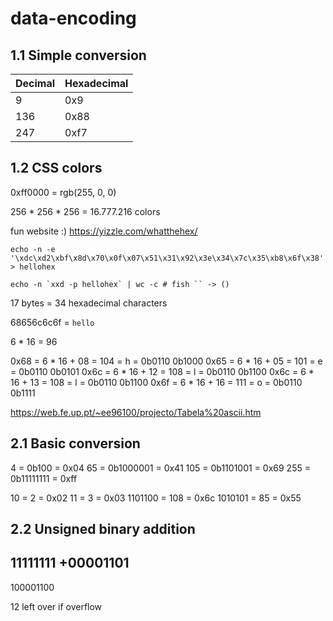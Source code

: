 # data-encoding

## 1.1 Simple conversion

| Decimal | Hexadecimal |
| --- | --- |
| 9 | 0x9 |
| 136 | 0x88 |
| 247 | 0xf7 |

## 1.2 CSS colors

0xff0000 = rgb(255, 0, 0)

256 * 256 * 256 = 16.777.216 colors

fun website :) https://yizzle.com/whatthehex/

```
echo -n -e '\xdc\xd2\xbf\x8d\x70\x0f\x07\x51\x31\x92\x3e\x34\x7c\x35\xb8\x6f\x38' > hellohex

echo -n `xxd -p hellohex` | wc -c # fish `` -> ()
```

17 bytes = 34 hexadecimal characters

68656c6c6f = `hello`

6 * 16 = 96

0x68 = 6 * 16 + 08 = 104 = h = 0b0110 0b1000
0x65 = 6 * 16 + 05 = 101 = e = 0b0110 0b0101
0x6c = 6 * 16 + 12 = 108 = l = 0b0110 0b1100
0x6c = 6 * 16 + 13 = 108 = l = 0b0110 0b1100
0x6f = 6 * 16 + 16 = 111 = o = 0b0110 0b1111

https://web.fe.up.pt/~ee96100/projecto/Tabela%20ascii.htm

## 2.1 Basic conversion

4 = 0b100 = 0x04
65 = 0b1000001 = 0x41
105 = 0b1101001 = 0x69
255 = 0b11111111 = 0xff

10 = 2 = 0x02
11 = 3 = 0x03
1101100 = 108 = 0x6c
1010101 = 85 = 0x55

## 2.2 Unsigned binary addition

 11111111
+00001101
---------
100001100

12 left over if overflow
